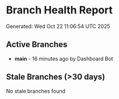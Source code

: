 # Branch Health Report
Generated: Wed Oct 22 11:06:54 UTC 2025

## Active Branches
- **main** - 16 minutes ago by Dashboard Bot

## Stale Branches (>30 days)
No stale branches found
